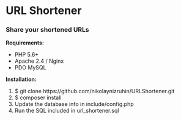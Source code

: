 <h1>URL Shortener</h1>

<h3>Share your shortened URLs</h3>

<b>Requirements:</b>
- PHP 5.6+
- Apache 2.4 / Nginx
- PDO MySQL

<b>Installation:</b>
<ol>
<li>$ git clone https://github.com/nikolaynizruhin/URLShortener.git</li>
<li>$ composer install</li>
<li>Update the database info in include/config.php</li>
<li>Run the SQL included in url_shortener.sql</li>
</ol>